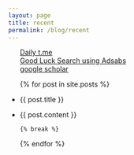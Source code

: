 ```yaml
---
layout: page
title: recent
permalink: /blog/recent
---
```

 
 <ul class="listing">


<a href="https://jinhong-park.github.io/t_me"> Daily t.me </a> 
<br>
<a href="#" onclick="window.open('https://ui.adsabs.harvard.edu', '_blank', 'width=1000,height=600');"> Good Luck Search using Adsabs </a>
<br>
<a href="#" onclick="window.open('https://scholar.google.com', '_blank', 'width=1000,height=600');"> google scholar </a>

 {% for post in site.posts %}



<li class="listing-seperator"><p>{{ post.title }}</p></li>

   <li class="listing-item">
           {{ post.content }}
   </li>
    
    {% break %}
    
 {% endfor %}
 </ul>
  
